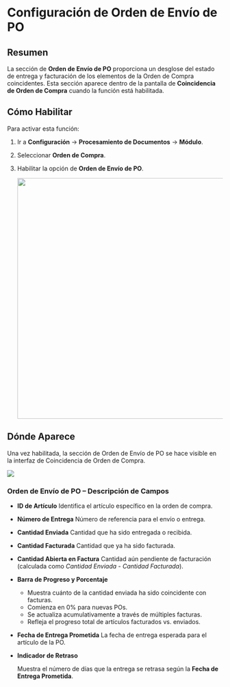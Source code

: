 # Configuración de Orden de Envío de PO

## **Resumen**

La sección de **Orden de Envío de PO** proporciona un desglose del estado de entrega y facturación de los elementos de la Orden de Compra coincidentes. Esta sección aparece dentro de la pantalla de **Coincidencia de Orden de Compra** cuando la función está habilitada.

## **Cómo Habilitar**

Para activar esta función:

1. Ir a **Configuración** → **Procesamiento de Documentos** → **Módulo**.
2. Seleccionar **Orden de Compra**.
3.  Habilitar la opción de **Orden de Envío de PO**.

    <div align="left"><img src="https://docs.docbits.com/~gitbook/image?url=https%3A%2F%2F578966019-files.gitbook.io%2F%7E%2Ffiles%2Fv0%2Fb%2Fgitbook-x-prod.appspot.com%2Fo%2Fspaces%252FT2n2w4uDCJvv7CJ5zrdk%252Fuploads%252F2ZdK2XuCIjc4Hz3W0s5H%252FPO-Shipment-Order-Setting.jpg%3Falt%3Dmedia%26token%3Dbe657223-f04e-4326-a284-bb29bae148e0&#x26;width=768&#x26;dpr=4&#x26;quality=100&#x26;sign=97986166&#x26;sv=2" alt="" width="563"></div>

## **Dónde Aparece**

Una vez habilitada, la sección de Orden de Envío de PO se hace visible en la interfaz de Coincidencia de Orden de Compra.

![](https://docs.docbits.com/~gitbook/image?url=https%3A%2F%2F578966019-files.gitbook.io%2F%7E%2Ffiles%2Fv0%2Fb%2Fgitbook-x-prod.appspot.com%2Fo%2Fspaces%252FT2n2w4uDCJvv7CJ5zrdk%252Fuploads%252F2R9tB3JySdIMk8meRSVZ%252FPO-Shipment-Order-1.jpg%3Falt%3Dmedia%26token%3D70aa50f4-84cd-4a55-b580-037b893d1f5b\&width=768\&dpr=4\&quality=100\&sign=e4619335\&sv=2)

### **Orden de Envío de PO – Descripción de Campos**

* **ID de Artículo** Identifica el artículo específico en la orden de compra.
* **Número de Entrega** Número de referencia para el envío o entrega.
* **Cantidad Enviada** Cantidad que ha sido entregada o recibida.
* **Cantidad Facturada** Cantidad que ya ha sido facturada.
* **Cantidad Abierta en Factura** Cantidad aún pendiente de facturación (calculada como _Cantidad Enviada - Cantidad Facturada_).
* **Barra de Progreso y Porcentaje**
  * Muestra cuánto de la cantidad enviada ha sido coincidente con facturas.
  * Comienza en 0% para nuevas POs.
  * Se actualiza acumulativamente a través de múltiples facturas.
  * Refleja el progreso total de artículos facturados vs. enviados.
* **Fecha de Entrega Prometida** La fecha de entrega esperada para el artículo de la PO.
*   **Indicador de Retraso**

    Muestra el número de días que la entrega se retrasa según la **Fecha de Entrega Prometida**.
